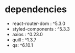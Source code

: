 # dependencies

- react-router-dom : ^5.3.0
- styled-components : ^5.3.3
- axios : ^0.23.0
- quill : ^1.3.7
- qs: ^6.10.1
